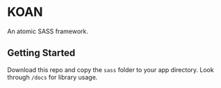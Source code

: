 # KOAN

An atomic SASS framework.

## Getting Started

Download this repo and copy the  `sass` folder to your app directory. Look through `/docs` for library usage.
